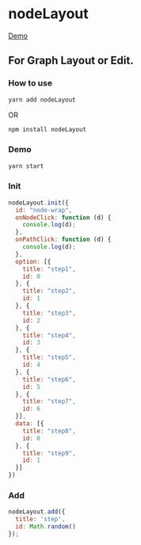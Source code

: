 # nodeLayout

<a href="https://zkboxing.com/nodeLayout/" targer="_blank">Demo</a>

## For Graph Layout or Edit.

### How to use

```bash
yarn add nodeLayout
```
OR
```bash
npm install nodeLayout
```

### Demo
```bash
yarn start
```

### Init
```js
nodeLayout.init({
  id: "node-wrap",
  onNodeClick: function (d) {
    console.log(d);
  },
  onPathClick: function (d) {
    console.log(d);
  },
  option: [{
    title: "step1",
    id: 0
  }, {
    title: "step2",
    id: 1
  }, {
    title: "step3",
    id: 2
  }, {
    title: "step4",
    id: 3
  }, {
    title: "step5",
    id: 4
  }, {
    title: "step6",
    id: 5
  }, {
    title: "step7",
    id: 6
  }],
  data: [{
    title: "step8",
    id: 0
  }, {
    title: "step9",
    id: 1
  }] 
})
```
### Add
```js
nodeLayout.add({
  title: 'step',
  id: Math.random()
});
```